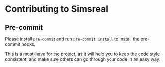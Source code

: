 # Contributing to Simsreal

## Pre-commit
Please install `pre-commit` and run `pre-commit install` to install the pre-commit hooks.

This is a must-have for the project, as it will help you to keep the code style consistent, and make sure others can go through your code in an easy way.
